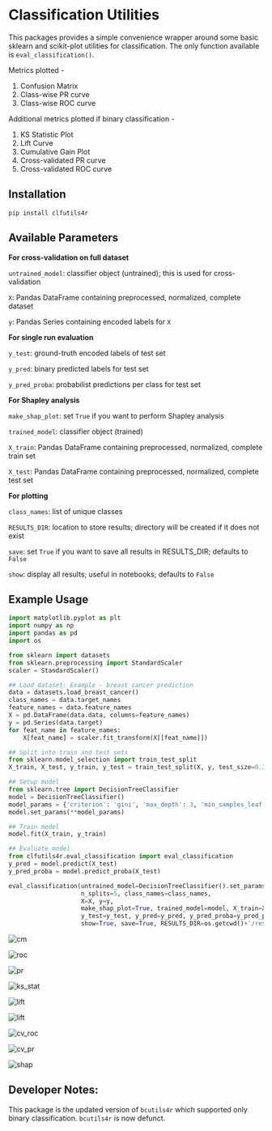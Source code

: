 # Classification Utilities

This packages provides a simple convenience wrapper around some basic sklearn and scikit-plot utilities for classification. The only function available is `eval_classification()`. 

Metrics plotted - 
1. Confusion Matrix
2. Class-wise PR curve
3. Class-wise ROC curve

Additional metrics plotted if binary classification - 
1. KS Statistic Plot
2. Lift Curve
3. Cumulative Gain Plot
4. Cross-validated PR curve
5. Cross-validated ROC curve


## Installation

`pip install clfutils4r`

## Available Parameters

**For cross-validation on full dataset**

`untrained_model`: classifier object (untrained); this is used for cross-validation

`X`: Pandas DataFrame containing preprocessed, normalized, complete dataset

`y`: Pandas Series containing encoded labels for `X`

**For single run evaluation**

`y_test`: ground-truth encoded labels of test set

`y_pred`: binary predicted labels for test set

`y_pred_proba`: probabilist predictions per class for test set

**For Shapley analysis**

`make_shap_plot`: set `True` if you want to perform Shapley analysis

`trained_model`: classifier object (trained)

`X_train`: Pandas DataFrame containing preprocessed, normalized, complete train set

`X_test`: Pandas DataFrame containing preprocessed, normalized, complete test set

**For plotting**

`class_names`: list of unique classes

`RESULTS_DIR`: location to store results; directory will be created if it does not exist

`save`: set `True` if you want to save all results in RESULTS_DIR; defaults to `False`

`show`: display all results; useful in notebooks; defaults to `False`

## Example Usage
```python
import matplotlib.pyplot as plt
import numpy as np
import pandas as pd
import os

from sklearn import datasets
from sklearn.preprocessing import StandardScaler
scaler = StandardScaler()

## Load dataset: Example - breast cancer prediction
data = datasets.load_breast_cancer()
class_names = data.target_names
feature_names = data.feature_names
X = pd.DataFrame(data.data, columns=feature_names)
y = pd.Series(data.target)
for feat_name in feature_names:
    X[feat_name] = scaler.fit_transform(X[[feat_name]]) 

## Split into train and test sets
from sklearn.model_selection import train_test_split
X_train, X_test, y_train, y_test = train_test_split(X, y, test_size=0.30, random_state=42)

## Setup model
from sklearn.tree import DecisionTreeClassifier
model = DecisionTreeClassifier()
model_params = {'criterion': 'gini', 'max_depth': 3, 'min_samples_leaf': 5}
model.set_params(**model_params)

## Train model
model.fit(X_train, y_train)

## Evaluate model
from clfutils4r.eval_classification import eval_classification
y_pred = model.predict(X_test)
y_pred_proba = model.predict_proba(X_test)

eval_classification(untrained_model=DecisionTreeClassifier().set_params(**model_params), 
                    n_splits=5, class_names=class_names, 
                    X=X, y=y, 
                    make_shap_plot=True, trained_model=model, X_train=X_train, X_test=X_test,
                    y_test=y_test, y_pred=y_pred, y_pred_proba=y_pred_proba, 
                    show=True, save=True, RESULTS_DIR=os.getcwd()+'/results')

```
<!-- ### Confusion Matrix -->
<!-- ![cm](tests/example_classification/results/confusion_matrix.png) -->
![cm](https://github.com/rutujagurav/clfutils4r/blob/main/tests/example_classification/results/confusion_matrix.png)

<!-- ### Class-wise ROC curve -->
<!-- ![roc](tests/example_classification/results/classwise_roc_curve.png) -->
![roc](https://github.com/rutujagurav/clfutils4r/blob/main/tests/example_classification/results/classwise_roc_curve.png)

<!-- ### Class-wise PR curve -->
<!-- ![pr](tests/example_classification/results/classwise_pr_curve.png) -->
![pr](https://github.com/rutujagurav/clfutils4r/blob/main/tests/example_classification/results/classwise_pr_curve.png)

<!-- ### KS statistic  -->
<!-- ![ks_stat](tests/example_classification/results/ks_stat.png) -->
![ks_stat](https://github.com/rutujagurav/clfutils4r/blob/main/tests/example_classification/results/ks_stat.png)

<!-- ### Lift Curve  -->
<!-- ![lift](tests/example_classification/results/lift_curve.png) -->
![lift](https://github.com/rutujagurav/clfutils4r/blob/main/tests/example_classification/results/lift_curve.png)

<!-- ### Cumulative Gain Curve  -->
<!-- ![lift](tests/example_classification/results/cumul_gain.png) -->
![lift](https://github.com/rutujagurav/clfutils4r/blob/main/tests/example_classification/results/cumul_gain.png)

<!-- ### Cross-validated ROC curves -->
<!-- ![cv_roc](tests/example_classification/results/crossvalidation_roc_curve.png) -->
![cv_roc](https://github.com/rutujagurav/clfutils4r/blob/main/tests/example_classification/results/crossvalidation_roc_curve.png)

<!-- ### Cross-validated PR curves -->
<!-- ![cv_pr](tests/example_classification/results/crossvalidation_pr_curve.png) -->
![cv_pr](https://github.com/rutujagurav/clfutils4r/blob/main/tests/example_classification/results/crossvalidation_pr_curve.png)

<!-- ### Shapley Analysis Summary Plot -->
<!-- ![shap](tests/example_classification/results/shap_summary_plot.png) -->
![shap](https://github.com/rutujagurav/clfutils4r/blob/main/tests/example_classification/results/shap_summary_plot.png)


## Developer Notes:
This package is the updated version of `bcutils4r` which supported only binary classification. `bcutils4r` is now defunct.